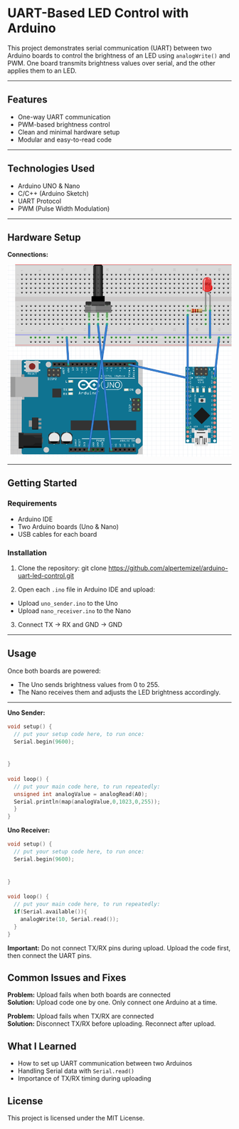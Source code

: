 # UART-Based LED Control with Arduino

This project demonstrates serial communication (UART) between two Arduino boards to control the brightness of an LED using `analogWrite()` and PWM. One board transmits brightness values over serial, and the other applies them to an LED.

---

## Features

- One-way UART communication
- PWM-based brightness control
- Clean and minimal hardware setup
- Modular and easy-to-read code

---

## Technologies Used

- Arduino UNO & Nano
- C/C++ (Arduino Sketch)
- UART Protocol
- PWM (Pulse Width Modulation)

---

## Hardware Setup

**Connections:**

![Circuit Diagram](images/circuit.png)

---

## Getting Started

### Requirements

- Arduino IDE
- Two Arduino boards (Uno & Nano)
- USB cables for each board

### Installation

1. Clone the repository: git clone https://github.com/alpertemizel/arduino-uart-led-control.git

2. Open each `.ino` file in Arduino IDE and upload:
- Upload `uno_sender.ino` to the Uno
- Upload `nano_receiver.ino` to the Nano

3. Connect TX → RX and GND → GND

---

## Usage

Once both boards are powered:
- The Uno sends brightness values from 0 to 255.
- The Nano receives them and adjusts the LED brightness accordingly.

---

**Uno Sender:**

```cpp
void setup() {
  // put your setup code here, to run once:
  Serial.begin(9600);

 
}

void loop() {
  // put your main code here, to run repeatedly:
  unsigned int analogValue = analogRead(A0);
  Serial.println(map(analogValue,0,1023,0,255));
  }
}
```

**Uno Receiver:**

```cpp
void setup() {
  // put your setup code here, to run once:
  Serial.begin(9600);

 
}

void loop() {
  // put your main code here, to run repeatedly:
  if(Serial.available()){
    analogWrite(10, Serial.read());
  }
}
```

**Important:** Do not connect TX/RX pins during upload. Upload the code first, then connect the UART pins.

## Common Issues and Fixes

**Problem:** Upload fails when both boards are connected  
**Solution:** Upload code one by one. Only connect one Arduino at a time.

**Problem:** Upload fails when TX/RX are connected  
**Solution:** Disconnect TX/RX before uploading. Reconnect after upload.

## What I Learned

- How to set up UART communication between two Arduinos  
- Handling Serial data with `Serial.read()`  
- Importance of TX/RX timing during uploading

## License

This project is licensed under the MIT License.



